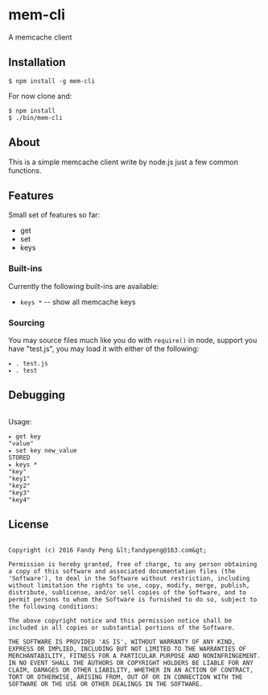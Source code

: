 # mem-cli

  A memcache client

## Installation

    $ npm install -g mem-cli

 For now clone and:

    $ npm install
    $ ./bin/mem-cli

## About

  This is a simple memcache client write by node.js
  just a few common functions.

## Features

  Small set of features so far:

  - get
  - set
  - keys

### Built-ins

  Currently the following built-ins are available:

  - `keys *` -- show all memcache keys

### Sourcing

  You may source files much like you do with `require()` in node,
  support you have "test.js", you may load it with either of
  the following:

```
▸ . test.js
▸ . test
```

## Debugging

```js

```

Usage:

```shell
▸ get key
"value"
▸ set key new_value
STORED
▸ keys *
"key"
"key1"
"key2"
"key3"
"key4"
```


## License

```(The MIT License)

Copyright (c) 2016 Fandy Peng &lt;fandypeng@163.com&gt;

Permission is hereby granted, free of charge, to any person obtaining
a copy of this software and associated documentation files (the
'Software'), to deal in the Software without restriction, including
without limitation the rights to use, copy, modify, merge, publish,
distribute, sublicense, and/or sell copies of the Software, and to
permit persons to whom the Software is furnished to do so, subject to
the following conditions:

The above copyright notice and this permission notice shall be
included in all copies or substantial portions of the Software.

THE SOFTWARE IS PROVIDED 'AS IS', WITHOUT WARRANTY OF ANY KIND,
EXPRESS OR IMPLIED, INCLUDING BUT NOT LIMITED TO THE WARRANTIES OF
MERCHANTABILITY, FITNESS FOR A PARTICULAR PURPOSE AND NONINFRINGEMENT.
IN NO EVENT SHALL THE AUTHORS OR COPYRIGHT HOLDERS BE LIABLE FOR ANY
CLAIM, DAMAGES OR OTHER LIABILITY, WHETHER IN AN ACTION OF CONTRACT,
TORT OR OTHERWISE, ARISING FROM, OUT OF OR IN CONNECTION WITH THE
SOFTWARE OR THE USE OR OTHER DEALINGS IN THE SOFTWARE.
```